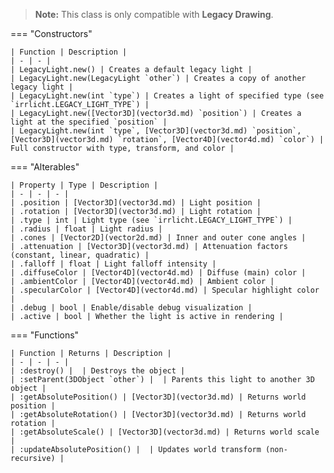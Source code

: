 > **Note:** This class is only compatible with **Legacy Drawing**.

=== "Constructors"

    | Function | Description |
    | - | - |
    | LegacyLight.new() | Creates a default legacy light |
    | LegacyLight.new(LegacyLight `other`) | Creates a copy of another legacy light |
    | LegacyLight.new(int `type`) | Creates a light of specified type (see `irrlicht.LEGACY_LIGHT_TYPE`) |
    | LegacyLight.new([Vector3D](vector3d.md) `position`) | Creates a light at the specified `position` |
    | LegacyLight.new(int `type`, [Vector3D](vector3d.md) `position`, [Vector3D](vector3d.md) `rotation`, [Vector4D](vector4d.md) `color`) | Full constructor with type, transform, and color |

=== "Alterables"

    | Property | Type | Description |
    | - | - | - |
    | .position | [Vector3D](vector3d.md) | Light position |
    | .rotation | [Vector3D](vector3d.md) | Light rotation |
    | .type | int | Light type (see `irrlicht.LEGACY_LIGHT_TYPE`) |
    | .radius | float | Light radius |
    | .cones | [Vector2D](vector2d.md) | Inner and outer cone angles |
    | .attenuation | [Vector3D](vector3d.md) | Attenuation factors (constant, linear, quadratic) |
    | .falloff | float | Light falloff intensity |
    | .diffuseColor | [Vector4D](vector4d.md) | Diffuse (main) color |
    | .ambientColor | [Vector4D](vector4d.md) | Ambient color |
    | .specularColor | [Vector4D](vector4d.md) | Specular highlight color |
    | .debug | bool | Enable/disable debug visualization |
    | .active | bool | Whether the light is active in rendering |

=== "Functions"

    | Function | Returns | Description |
    | - | - | - |
    | :destroy() |  | Destroys the object |
    | :setParent(3DObject `other`) |  | Parents this light to another 3D object |
    | :getAbsolutePosition() | [Vector3D](vector3d.md) | Returns world position |
    | :getAbsoluteRotation() | [Vector3D](vector3d.md) | Returns world rotation |
    | :getAbsoluteScale() | [Vector3D](vector3d.md) | Returns world scale |
    | :updateAbsolutePosition() |  | Updates world transform (non-recursive) |